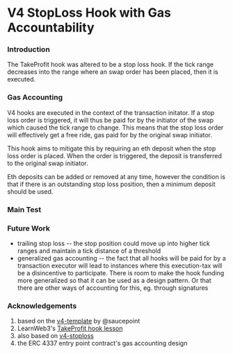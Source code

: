 
# V4 StopLoss Hook with Gas Accountability

### Introduction

The TakeProfit hook was altered to be a stop loss hook. If the tick range decreases into the range where an swap order has been placed, then it is executed.

### Gas Accounting

V4 hooks are executed in the context of the transaction initator. If a stop loss order is triggered, it will thus be paid for by the initiator of the swap which caused the tick range to change. This means that the stop loss order will effectively get a free ride, gas paid for by the original swap initiator.

This hook aims to mitigate this by requiring an eth deposit when the stop loss order is placed. When the order is triggered, the deposit is transferred to the original swap initiator.

Eth deposits can be added or removed at any time, however the condition is that if there is an outstanding stop loss position, then a minimum deposit should be used.

### Main Test


### Future Work
- trailing stop loss -- the stop position could move up into higher tick ranges and maintain a tick distance of a threshold
- generalized gas accounting -- the fact that all hooks will be paid for by a transaction executor will lead to instances where this execution-tax will be a disincentive to participate. There is room to make the hook funding more generalized so that it can be used as a design pattern. Or that there are other ways of accounting for this, eg. through signatures


### Acknowledgements
1. based on the [v4-template](https://github.com/saucepoint/v4-template) by @saucepoint
2. LearnWeb3's [TakeProfit hook lesson](https://learnweb3.io/lessons/uniswap-v4-hooks-create-a-fully-on-chain-take-profit-orders-hook-on-uniswap-v4)
3. also based on  [v4-stoploss](https://github.com/saucepoint/v4-stoploss)
4. the ERC 4337 entry point contract's gas accounting design




